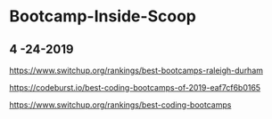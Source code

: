 # Bootcamp-Inside-Scoop
## 4 -24-2019

https://www.switchup.org/rankings/best-bootcamps-raleigh-durham

https://codeburst.io/best-coding-bootcamps-of-2019-eaf7cf6b0165

https://www.switchup.org/rankings/best-coding-bootcamps
